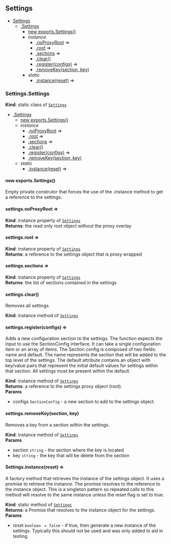 <a name="module_Settings"></a>

## Settings

* [Settings](#module_Settings)
    * [.Settings](#module_Settings.Settings)
        * [new exports.Settings()](#new_module_Settings.Settings_new)
        * _instance_
            * [.noProxyRoot](#module_Settings.Settings+noProxyRoot) ⇒
            * [.root](#module_Settings.Settings+root) ⇒
            * [.sections](#module_Settings.Settings+sections) ⇒
            * [.clear()](#module_Settings.Settings+clear)
            * [.register(configs)](#module_Settings.Settings+register) ⇒
            * [.removeKey(section, key)](#module_Settings.Settings+removeKey)
        * _static_
            * [.instance(reset)](#module_Settings.Settings.instance) ⇒

<a name="module_Settings.Settings"></a>

### Settings.Settings
**Kind**: static class of [<code>Settings</code>](#module_Settings)  

* [.Settings](#module_Settings.Settings)
    * [new exports.Settings()](#new_module_Settings.Settings_new)
    * _instance_
        * [.noProxyRoot](#module_Settings.Settings+noProxyRoot) ⇒
        * [.root](#module_Settings.Settings+root) ⇒
        * [.sections](#module_Settings.Settings+sections) ⇒
        * [.clear()](#module_Settings.Settings+clear)
        * [.register(configs)](#module_Settings.Settings+register) ⇒
        * [.removeKey(section, key)](#module_Settings.Settings+removeKey)
    * _static_
        * [.instance(reset)](#module_Settings.Settings.instance) ⇒

<a name="new_module_Settings.Settings_new"></a>

#### new exports.Settings()
Empty private construtor that forces the use of the .instance method
to get a reference to the settings.

<a name="module_Settings.Settings+noProxyRoot"></a>

#### settings.noProxyRoot ⇒
**Kind**: instance property of [<code>Settings</code>](#module_Settings.Settings)  
**Returns**: the read only root object without the proxy overlay  
<a name="module_Settings.Settings+root"></a>

#### settings.root ⇒
**Kind**: instance property of [<code>Settings</code>](#module_Settings.Settings)  
**Returns**: a reference to the settings object that is proxy wrapped  
<a name="module_Settings.Settings+sections"></a>

#### settings.sections ⇒
**Kind**: instance property of [<code>Settings</code>](#module_Settings.Settings)  
**Returns**: the list of sections contained in the settings  
<a name="module_Settings.Settings+clear"></a>

#### settings.clear()
Removes all settings.

**Kind**: instance method of [<code>Settings</code>](#module_Settings.Settings)  
<a name="module_Settings.Settings+register"></a>

#### settings.register(configs) ⇒
Adds a new configuration section to the settings.  The function
expects the input to use the SectionConfig interface.  It can
take a single configuration item or an array of items.  The
Section config is composed of two fields: name and default.
The name represents the section that will be added to the
top level of the settings.  The default attribute contains an
object with key/value pairs that represent the initial default
values for settings within that section.  All settings must be
present within the default.

**Kind**: instance method of [<code>Settings</code>](#module_Settings.Settings)  
**Returns**: a reference to the settings proxy object (root).  
**Params**

- configs <code>SectionConfig</code> - a new section to add to the
settings object.

<a name="module_Settings.Settings+removeKey"></a>

#### settings.removeKey(section, key)
Removes a key from a section within the settings.

**Kind**: instance method of [<code>Settings</code>](#module_Settings.Settings)  
**Params**

- section <code>string</code> - the section where the key is located
- key <code>string</code> - the key that will be delete from the section

<a name="module_Settings.Settings.instance"></a>

#### Settings.instance(reset) ⇒
A factory method that retrieves the instance of the settings object.
It uses a promise to retrieve the instance. The promise resolves to
the reference to the instance object.  This is a singleton pattern
so repeated calls to this method will resolve to the same instance
unless the reset flag is set to true.

**Kind**: static method of [<code>Settings</code>](#module_Settings.Settings)  
**Returns**: a Promise that resolves to the instance object for the
settings.  
**Params**

- reset <code>boolean</code> <code> = false</code> - if true, then generate a new instance
of the settings.  Typically this should not be used and was only
added to aid in testing.

